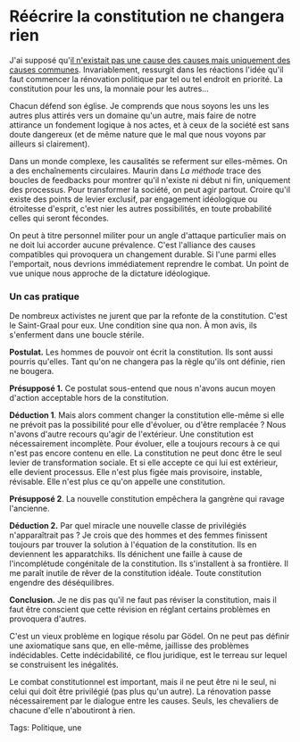 # Réécrire la constitution ne changera rien

J'ai supposé qu'[il n'existait pas une cause des causes mais uniquement des causes communes](http://blog.tcrouzet.com/2013/02/04/causes-communes). Invariablement, ressurgit dans les réactions l'idée qu'il faut commencer la rénovation politique par tel ou tel endroit en priorité. La constitution pour les uns, la monnaie pour les autres…<span id="more-30766"></span>

Chacun défend son église. Je comprends que nous soyons les uns les autres plus attirés vers un domaine qu'un autre, mais faire de notre attirance un fondement logique à nos actes, et à ceux de la société est sans doute dangereux (et de même nature que le mal que nous voyons par ailleurs si clairement).

Dans un monde complexe, les causalités se referment sur elles-mêmes. On a des enchaînements circulaires. Maurin dans *La méthode* trace des boucles de feedbacks pour montrer qu'il n'existe ni début ni fin, uniquement des processus. Pour transformer la société, on peut agir partout. Croire qu'il existe des points de levier exclusif, par engagement idéologique ou étroitesse d'esprit, c'est nier les autres possibilités, en toute probabilité celles qui seront fécondes.

On peut à titre personnel militer pour un angle d'attaque particulier mais on ne doit lui accorder aucune prévalence. C'est l'alliance des causes compatibles qui provoquera un changement durable. Si l'une parmi elles l'emportait, nous devrions immédiatement reprendre le combat. Un point de vue unique nous approche de la dictature idéologique.

### Un cas pratique

De nombreux activistes ne jurent que par la refonte de la constitution. C'est le Saint-Graal pour eux. Une condition sine qua non. À mon avis, ils s'enferment dans une boucle stérile.

**Postulat.** Les hommes de pouvoir ont écrit la constitution. Ils sont aussi pourris qu'elles. Tant qu'on ne changera pas la règle qu'ils ont définie, rien ne bougera.

**Présupposé 1.** Ce postulat sous-entend que nous n'avons aucun moyen d'action acceptable hors de la constitution.

**Déduction 1**. Mais alors comment changer la constitution elle-même si elle ne prévoit pas la possibilité pour elle d'évoluer, ou d'être remplacée ? Nous n'avons d'autre recours qu'agir de l'extérieur. Une constitution est nécessairement incomplète. Pour évoluer, elle a toujours recours à ce qui n'est pas encore contenu en elle. La constitution ne peut donc être le seul levier de transformation sociale. Et si elle accepte ce qui lui est extérieur, elle devient processus. Elle n'est plus figée mais provisoire, instable, révisable. Elle n'est plus ce qu'on appelle une constitution.

**Présupposé 2**. La nouvelle constitution empêchera la gangrène qui ravage l'ancienne. 

**Déduction 2.** Par quel miracle une nouvelle classe de privilégiés n'apparaîtrait pas ? Je crois que des hommes et des femmes finissent toujours par trouver la solution à l'équation de la constitution. Ils en deviennent les apparatchiks. Ils dénichent une faille à cause de l'incomplétude congénitale de la constitution. Ils s'installent à sa frontière. Il me paraît inutile de rêver de la constitution idéale. Toute constitution engendre des déséquilibres.

**Conclusion.** Je ne dis pas qu'il ne faut pas réviser la constitution, mais il faut être conscient que cette révision en réglant certains problèmes en provoquera d'autres.

C'est un vieux problème en logique résolu par Gödel. On ne peut pas définir une axiomatique sans que, en elle-même, jaillisse des problèmes indécidables. Cette indécidabilité, ce flou juridique, est le terreau sur lequel se construisent les inégalités.

Le combat constitutionnel est important, mais il ne peut être ni le seul, ni celui qui doit être privilégié (pas plus qu'un autre). La rénovation passe nécessairement par le dialogue entre les causes. Seuls, les chevaliers de chacune d'elle n'aboutiront à rien.

Tags: Politique, une